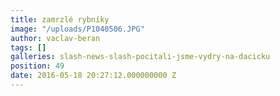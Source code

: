 ```yaml
---
title: zamrzlé rybníky
image: "/uploads/P1040506.JPG"
author: vaclav-beran
tags: []
galleries: slash-news-slash-pocitali-jsme-vydry-na-dacicku
position: 49
date: 2016-05-18 20:27:12.000000000 Z
---
```

